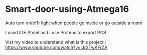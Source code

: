 # Smart-door-using-Atmega16
Auto turn on(off) light when people go inside or go outside a room

I used IDE Atmel and i use Proteus to export PCB 

Vist my video to understand what is this project : https://www.youtube.com/watch?v=iJr2TwKFrZA
